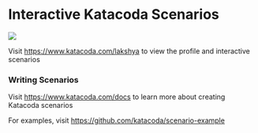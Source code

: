 # Interactive Katacoda Scenarios

[![](http://shields.katacoda.com/katacoda/lakshya/count.svg)](https://www.katacoda.com/lakshya "Get your profile on Katacoda.com")

Visit https://www.katacoda.com/lakshya to view the profile and interactive scenarios

### Writing Scenarios
Visit https://www.katacoda.com/docs to learn more about creating Katacoda scenarios

For examples, visit https://github.com/katacoda/scenario-example
